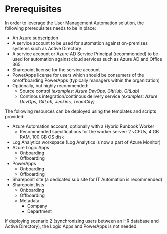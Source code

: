 ﻿# Prerequisites

In order to leverage the User Management Automation solution, the following prerequisites needs to be in place:

- An Azure subscription
- A service account to be used for automation against on-premises systems such as Active Directory
- A service account or Azure AD Service Principal (recommended) to be used for automation against cloud services such as Azure AD and Office 365
- Sharepoint license for the service account
- PowerApps license for users which should be consumers of the on/offboarding PowerApps (typically managers within the organization)
- Optionally, but highly recommended:
  - Source control *(examples: Azure DevOps, GitHub, GitLab)*
  - Continous integration/continous delivery service *(examples: Azure DevOps, GitLab, Jenkins, TeamCity)*

The following resources can be deployed using the templates and scripts provided:

- Azure Automation account, optionally with a Hybrid Runbook Worker
  - Recommended specifications for the worker server: 2 vCPUs, 4 GB RAM, 100 GB OS disk
- Log Analytics workspace (Log Analytics is now a part of Azure Monitor)
- Azure Logic Apps
  - Onboarding
  - Offboarding
- PowerApps
  - Onboarding
  - Offboarding
- Sharepoint site (a dedicated sub site for IT Automation is recommended)
- Sharepoint lists
  - Onboarding
  - Offboarding
  - Metadata
    - Company
    - Department

If deploying scenario 2 (synchronizing users between an HR database and Active Directory), the Logic Apps and PowerApps is not needed.

